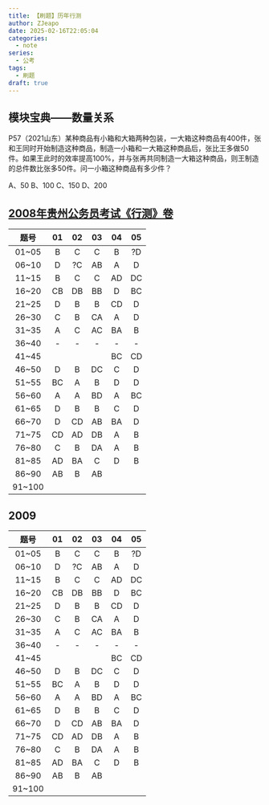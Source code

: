 ```yaml
---
title: 【刷题】历年行测
author: ZJeapo
date: 2025-02-16T22:05:04
categories:
  - note
series:
  - 公考
tags:
  - 刷题
draft: true
---
```

## 模块宝典——数量关系
P57（2021山东）某种商品有小箱和大箱两种包装，一大箱这种商品有400件，张和王同时开始制造这种商品，制造一小箱和一大箱这种商品后，张比王多做50件。如果王此时的效率提高100%，并与张再共同制造一大箱这种商品，则王制造的总件数比张多50件。问一小箱这种商品有多少件？

A、50
B、100
C、150
D、200

## [2008年贵州公务员考试《行测》卷](https://www.gkzenti.cn/paper/1471935720659)

|   题号   | 01  | 02  | 03  | 04  | 05  |
| :----: | :-: | :-: | :-: | :-: | :-: |
| 01~05  |  B  |  C  |  C  |  B  | ?D  |
| 06~10  |  D  | ?C  | AB  |  A  |  D  |
| 11~15  |  B  |  C  |  C  | AD  | DC  |
| 16~20  | CB  | DB  | BB  |  D  | BC  |
| 21~25  |  D  |  B  |  B  | CD  |  D  |
| 26~30  |  C  |  B  | CA  |  A  |  D  |
| 31~35  |  A  |  C  | AC  | BA  |  B  |
| 36~40  |  -  |  -  |  -  |  -  |  -  |
| 41~45  |     |     |     | BC  | CD  |
| 46~50  |  D  |  B  | DC  |  C  |  D  |
| 51~55  | BC  |  A  |  B  |  D  |  D  |
| 56~60  |  A  |  A  | BD  |  A  | BC  |
| 61~65  |  D  |  B  |  B  |  C  |  D  |
| 66~70  |  D  | CD  | AB  | BA  |  D  |
| 71~75  | CD  | AD  | DB  |  A  |  B  |
| 76~80  |  C  |  B  | DA  |  A  |  B  |
| 81~85  | AD  | BA  |  C  |  D  |  B  |
| 86~90  | AB  |  B  | AB  |     |     |
| 91~100 |     |     |     |     |     |

## 2009

|   题号   | 01  | 02  | 03  | 04  | 05  |
| :----: | :-: | :-: | :-: | :-: | :-: |
| 01~05  |  B  |  C  |  C  |  B  | ?D  |
| 06~10  |  D  | ?C  | AB  |  A  |  D  |
| 11~15  |  B  |  C  |  C  | AD  | DC  |
| 16~20  | CB  | DB  | BB  |  D  | BC  |
| 21~25  |  D  |  B  |  B  | CD  |  D  |
| 26~30  |  C  |  B  | CA  |  A  |  D  |
| 31~35  |  A  |  C  | AC  | BA  |  B  |
| 36~40  |  -  |  -  |  -  |  -  |  -  |
| 41~45  |     |     |     | BC  | CD  |
| 46~50  |  D  |  B  | DC  |  C  |  D  |
| 51~55  | BC  |  A  |  B  |  D  |  D  |
| 56~60  |  A  |  A  | BD  |  A  | BC  |
| 61~65  |  D  |  B  |  B  |  C  |  D  |
| 66~70  |  D  | CD  | AB  | BA  |  D  |
| 71~75  | CD  | AD  | DB  |  A  |  B  |
| 76~80  |  C  |  B  | DA  |  A  |  B  |
| 81~85  | AD  | BA  |  C  |  D  |  B  |
| 86~90  | AB  |  B  | AB  |     |     |
| 91~100 |     |     |     |     |     |
